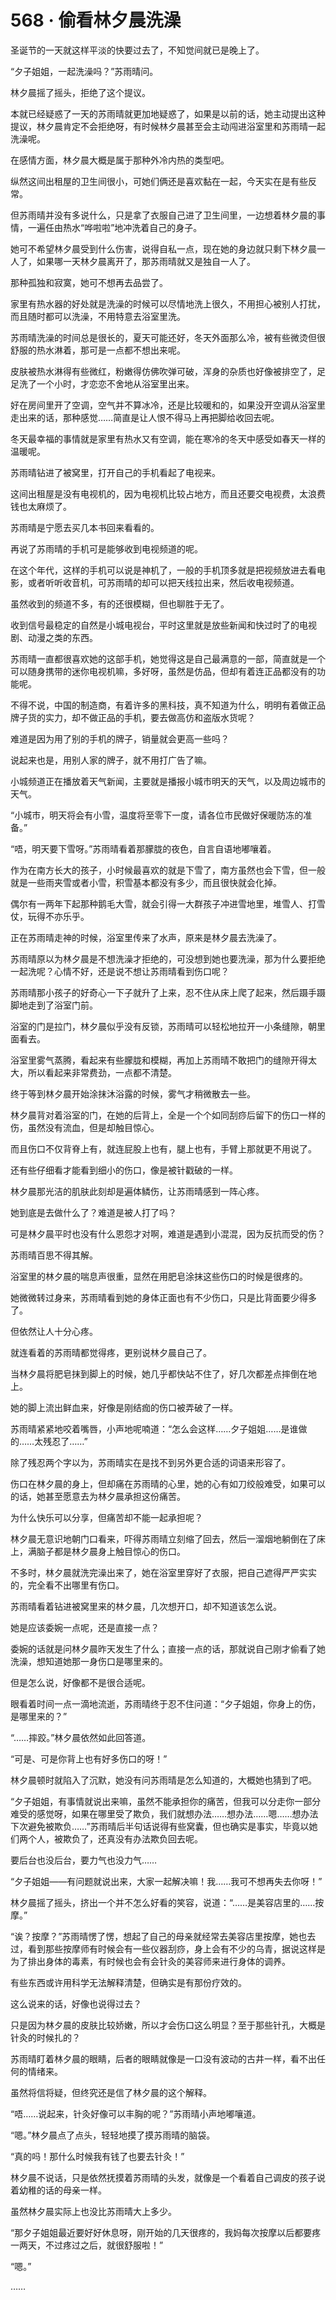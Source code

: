 # 568 · 偷看林夕晨洗澡

圣诞节的一天就这样平淡的快要过去了，不知觉间就已是晚上了。

“夕子姐姐，一起洗澡吗？”苏雨晴问。

林夕晨摇了摇头，拒绝了这个提议。

本就已经疑惑了一天的苏雨晴就更加地疑惑了，如果是以前的话，她主动提出这种提议，林夕晨肯定不会拒绝呀，有时候林夕晨甚至会主动闯进浴室里和苏雨晴一起洗澡呢。

在感情方面，林夕晨大概是属于那种外冷内热的类型吧。

纵然这间出租屋的卫生间很小，可她们俩还是喜欢黏在一起，今天实在是有些反常。

但苏雨晴并没有多说什么，只是拿了衣服自己进了卫生间里，一边想着林夕晨的事情，一遍任由热水“哗啦啦”地冲洗着自己的身子。

她可不希望林夕晨受到什么伤害，说得自私一点，现在她的身边就只剩下林夕晨一人了，如果哪一天林夕晨离开了，那苏雨晴就又是独自一人了。

那种孤独和寂寞，她可不想再去品尝了。

家里有热水器的好处就是洗澡的时候可以尽情地洗上很久，不用担心被别人打扰，而且随时都可以洗澡，不用特意去浴室里洗。

苏雨晴洗澡的时间总是很长的，夏天可能还好，冬天外面那么冷，被有些微烫但很舒服的热水淋着，那可是一点都不想出来呢。

皮肤被热水淋得有些微红，粉嫩得仿佛吹弹可破，浑身的杂质也好像被排空了，足足洗了一个小时，才恋恋不舍地从浴室里出来。

好在房间里开了空调，空气并不算冰冷，还是比较暖和的，如果没开空调从浴室里走出来的话，那种感觉……简直是让人恨不得马上再把脚给收回去呢。

冬天最幸福的事情就是家里有热水又有空调，能在寒冷的冬天中感受如春天一样的温暖呢。

苏雨晴钻进了被窝里，打开自己的手机看起了电视来。

这间出租屋是没有电视机的，因为电视机比较占地方，而且还要交电视费，太浪费钱也太麻烦了。

苏雨晴是宁愿去买几本书回来看看的。

再说了苏雨晴的手机可是能够收到电视频道的呢。

在这个年代，这样的手机可以说是神机了，一般的手机顶多就是把视频放进去看电影，或者听听收音机，可苏雨晴的却可以把天线拉出来，然后收电视频道。

虽然收到的频道不多，有的还很模糊，但也聊胜于无了。

收到信号最稳定的自然是小城电视台，平时这里就是放些新闻和快过时了的电视剧、动漫之类的东西。

苏雨晴一直都很喜欢她的这部手机，她觉得这是自己最满意的一部，简直就是一个可以随身携带的迷你电视机嘛，多好呀，虽然是仿品，但却有着连正品都没有的功能呢。

不得不说，中国的制造商，有着许多的黑科技，真不知道为什么，明明有着做正品牌子货的实力，却不做正品的手机，要去做高仿和盗版水货呢？

难道是因为用了别的手机的牌子，销量就会更高一些吗？

说起来也是，用别人家的牌子，就不用打广告了嘛。

小城频道正在播放着天气新闻，主要就是播报小城市明天的天气，以及周边城市的天气。

“小城市，明天将会有小雪，温度将至零下一度，请各位市民做好保暖防冻的准备。”

“唔，明天要下雪呀。”苏雨晴看着那朦胧的夜色，自言自语地嘟嚷着。

作为在南方长大的孩子，小时候最喜欢的就是下雪了，南方虽然也会下雪，但一般就是一些雨夹雪或者小雪，积雪基本都没有多少，而且很快就会化掉。

偶尔有一两年下起那种鹅毛大雪，就会引得一大群孩子冲进雪地里，堆雪人、打雪仗，玩得不亦乐乎。

正在苏雨晴走神的时候，浴室里传来了水声，原来是林夕晨去洗澡了。

苏雨晴原以为林夕晨是不想洗澡才拒绝的，可没想到她也要洗澡，那为什么要拒绝一起洗呢？心情不好，还是说不想让苏雨晴看到伤口呢？

苏雨晴那小孩子的好奇心一下子就升了上来，忍不住从床上爬了起来，然后蹑手蹑脚地走到了浴室门前。

浴室的门是拉门，林夕晨似乎没有反锁，苏雨晴可以轻松地拉开一小条缝隙，朝里面看去。

浴室里雾气蒸腾，看起来有些朦胧和模糊，再加上苏雨晴不敢把门的缝隙开得太大，所以看起来非常费劲，一点都不清楚。

终于等到林夕晨开始涂抹沐浴露的时候，雾气才稍微散去一些。

林夕晨背对着浴室的门，在她的后背上，全是一个个如同刮痧后留下的伤口一样的伤，虽然没有流血，但是却触目惊心。

而且伤口不仅背脊上有，就连屁股上也有，腿上也有，手臂上那就更不用说了。

还有些仔细看才能看到细小的伤口，像是被针戳破的一样。

林夕晨那光洁的肌肤此刻却是遍体鳞伤，让苏雨晴感到一阵心疼。

她到底是去做什么了？难道是被人打了吗？

可是林夕晨平时也没有什么恩怨才对啊，难道是遇到小混混，因为反抗而受的伤？

苏雨晴百思不得其解。

浴室里的林夕晨的喘息声很重，显然在用肥皂涂抹这些伤口的时候是很疼的。

她微微转过身来，苏雨晴看到她的身体正面也有不少伤口，只是比背面要少得多了。

但依然让人十分心疼。

就连看着的苏雨晴都觉得疼，更别说林夕晨自己了。

当林夕晨将肥皂抹到脚上的时候，她几乎都快站不住了，好几次都差点摔倒在地上。

她的脚上流出鲜血来，好像是刚结痂的伤口被弄破了一样。

苏雨晴紧紧地咬着嘴唇，小声地呢喃道：“怎么会这样……夕子姐姐……是谁做的……太残忍了……”

除了残忍两个字以为，苏雨晴实在是找不到另外更合适的词语来形容了。

伤口在林夕晨的身上，但却痛在苏雨晴的心里，她的心有如刀绞般难受，如果可以的话，她甚至愿意去为林夕晨承担这份痛苦。

为什么快乐可以分享，但痛苦却不能一起承担呢？

林夕晨无意识地朝门口看来，吓得苏雨晴立刻缩了回去，然后一溜烟地躺倒在了床上，满脑子都是林夕晨身上触目惊心的伤口。

不多时，林夕晨就洗完澡出来了，她在浴室里穿好了衣服，把自己遮得严严实实的，完全看不出哪里有伤口。

苏雨晴看着钻进被窝里来的林夕晨，几次想开口，却不知道该怎么说。

她是应该委婉一点呢，还是直接一点？

委婉的话就是问林夕晨昨天发生了什么；直接一点的话，那就说自己刚才偷看了她洗澡，想知道她那一身伤口是哪里来的。

但是怎么说，好像都不是很合适呢。

眼看着时间一点一滴地流逝，苏雨晴终于忍不住问道：“夕子姐姐，你身上的伤，是哪里来的？”

“……摔跤。”林夕晨依然如此回答道。

“可是、可是你背上也有好多伤口的呀！”

林夕晨顿时就陷入了沉默，她没有问苏雨晴是怎么知道的，大概她也猜到了吧。

“夕子姐姐，有事情就说出来嘛，虽然不能承担你的痛苦，但我可以分走你一部分难受的感觉呀，如果在哪里受了欺负，我们就想办法……想办法……嗯……想办法下次避免被欺负……”苏雨晴后半句话说得有些窝囊，但也确实是事实，毕竟以她们两个人，被欺负了，还真没有办法欺负回去呢。

要后台也没后台，要力气也没力气……

“夕子姐姐——有问题就说出来，大家一起解决嘛！我……我可不想再失去你呀！”

林夕晨摇了摇头，挤出一个并不怎么好看的笑容，说道：“……是美容店里的……按摩。”

“诶？按摩？”苏雨晴愣了愣，想起了自己的母亲就经常去美容店里按摩，她也去过，看到那些按摩师有时候会有一些仪器刮痧，身上会有不少的乌青，据说这样是为了排出身体的毒素，有时候也会有会针灸的美容师来进行身体的调养。

有些东西或许用科学无法解释清楚，但确实是有那份疗效的。

这么说来的话，好像也说得过去？

只是因为林夕晨的皮肤比较娇嫩，所以才会伤口这么明显？至于那些针孔，大概是针灸的时候扎的？

苏雨晴盯着林夕晨的眼睛，后者的眼睛就像是一口没有波动的古井一样，看不出任何的情绪来。

虽然将信将疑，但终究还是信了林夕晨的这个解释。

“唔……说起来，针灸好像可以丰胸的呢？”苏雨晴小声地嘟嚷道。

“嗯。”林夕晨点了点头，轻轻地摸了摸苏雨晴的脑袋。

“真的吗！那什么时候我有钱了也要去针灸！”

林夕晨不说话，只是依然抚摸着苏雨晴的头发，就像是一个看着自己调皮的孩子说着幼稚的话的母亲一样。

虽然林夕晨实际上也没比苏雨晴大上多少。

“那夕子姐姐最近要好好休息呀，刚开始的几天很疼的，我妈每次按摩以后都要疼一两天，不过疼过之后，就很舒服啦！”

“嗯。”

……
